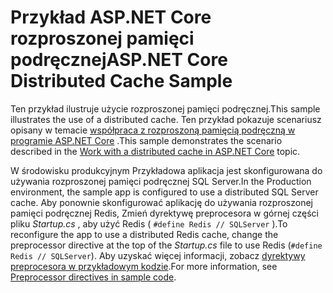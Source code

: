# <a name="aspnet-core-distributed-cache-sample"></a><span data-ttu-id="87397-101">Przykład ASP.NET Core rozproszonej pamięci podręcznej</span><span class="sxs-lookup"><span data-stu-id="87397-101">ASP.NET Core Distributed Cache Sample</span></span>

<span data-ttu-id="87397-102">Ten przykład ilustruje użycie rozproszonej pamięci podręcznej.</span><span class="sxs-lookup"><span data-stu-id="87397-102">This sample illustrates the use of a distributed cache.</span></span> <span data-ttu-id="87397-103">Ten przykład pokazuje scenariusz opisany w temacie [współpraca z rozproszoną pamięcią podręczną w programie ASP.NET Core](https://docs.microsoft.com/aspnet/core/performance/caching/distributed) .</span><span class="sxs-lookup"><span data-stu-id="87397-103">This sample demonstrates the scenario described in the [Work with a distributed cache in ASP.NET Core](https://docs.microsoft.com/aspnet/core/performance/caching/distributed) topic.</span></span>

<span data-ttu-id="87397-104">W środowisku produkcyjnym Przykładowa aplikacja jest skonfigurowana do używania rozproszonej pamięci podręcznej SQL Server.</span><span class="sxs-lookup"><span data-stu-id="87397-104">In the Production environment, the sample app is configured to use a distributed SQL Server cache.</span></span> <span data-ttu-id="87397-105">Aby ponownie skonfigurować aplikację do używania rozproszonej pamięci podręcznej Redis, Zmień dyrektywę preprocesora w górnej części pliku *Startup.cs* , aby użyć Redis ( `#define Redis // SQLServer` ).</span><span class="sxs-lookup"><span data-stu-id="87397-105">To reconfigure the app to use a distributed Redis cache, change the preprocessor directive at the top of the *Startup.cs* file to use Redis (`#define Redis // SQLServer`).</span></span> <span data-ttu-id="87397-106">Aby uzyskać więcej informacji, zobacz [dyrektywy preprocesora w przykładowym kodzie](https://docs.microsoft.com/aspnet/core/introduction-to-aspnet-core#preprocessor-directives-in-sample-code).</span><span class="sxs-lookup"><span data-stu-id="87397-106">For more information, see [Preprocessor directives in sample code](https://docs.microsoft.com/aspnet/core/introduction-to-aspnet-core#preprocessor-directives-in-sample-code).</span></span>

